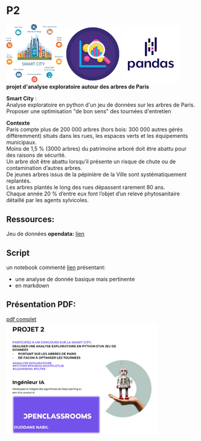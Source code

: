# P2  
 <img src="https://github.com/bilnab/P2/blob/main/img/smartcity.png" width="150"> <img src="https://github.com/bilnab/P2/blob/main/img/analyseexploratoire.png" width="150"> <img src="https://github.com/bilnab/P2/blob/main/img/pandas.png" width="150">  
**projet d'analyse exploratoire autour des arbres de Paris**  
  
**Smart City** :    
Analyse exploratoire en python d'un jeu de données sur les arbres de Paris.
Proposer une optimisation "de bon sens" des tournées d'entretien  
  
**Contexte**  
Paris compte plus de 200 000 arbres (hors bois: 300 000 autres gérés différemment) situés dans les rues, les espaces verts et les équipements municipaux.  
Moins de 1,5 % (3000 arbres) du patrimoine arboré doit être abattu pour des raisons de sécurité.  
Un arbre doit être abattu lorsqu’il présente un risque de chute ou de contamination d’autres arbres.  
De jeunes arbres issus de la pépinière de la Ville sont systématiquement replantés.  
Les arbres plantés le long des rues dépassent rarement 80 ans.  
Chaque année 20 % d’entre eux font l’objet d’un relevé phytosanitaire détaillé par les agents sylvicoles.  

## Ressources:
Jeu de données **opendata:**
[lien](https://s3-eu-west-1.amazonaws.com/static.oc-static.com/prod/courses/files/AI+Engineer/Project+2+Participez+%C3%A0+un+concours+sur+la+Smart+City/p2-arbres-fr.csv
)  

## Script   
un notebook commenté [lien](https://github.com/bilnab/P2/blob/main/P2%20analyse%20exploratoire.ipynb) présentant:  
* une analyse de donnée basique mais pertinente 
* en markdown  

## Présentation PDF:  
[pdf complet](https://github.com/bilnab/P1/blob/main/P2.pdf)  
<img src="https://github.com/bilnab/P2/blob/main/img/p2%20pres.png" height="300">
